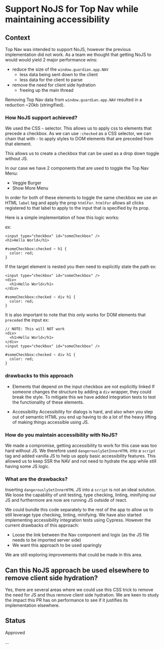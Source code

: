 # Support NoJS for Top Nav while maintaining accessibility

## Context

Top Nav was intended to support NoJS, however the previous implementation did not work.
As a team we thought that getting NoJS to would would yield 2 major performance wins:

-   reduce the size of the `window.guardian.app.NAV`
    -   less data being sent down to the client
    -   less data for the client to parse
-   remove the need for client side hydration
    -   freeing up the main thread

Removing Top Nav data from `window.guardian.app.NAV` resulted in a reduction ~20kb (stringified).

### How NoJS support achieved?

We used the CSS `~` selector. This allows us to apply css to elements that precede a checkbox.
As we can use `:checked` as a CSS selector, we can chain that with `~` to apply styles
to DOM elements that are preceded from that element.

This allows us to create a checkbox that can be used as a drop down toggle without JS.

In our case we have 2 components that are used to toggle the Top Nav Menu:

-   Veggie Burger
-   Show More Menu

In order for both of these elements to toggle the same checkbox we use an HTML `label` tag
and apply the prop `htmlFor`. `htmlFor` allows all clicks registered to that label to
apply to the input that is specified by its prop.

Here is a simple implementation of how this logic works:

ex:

```
<input type="checkbox" id="someCheckbox" />
<h1>Hello World</h1>

#someCheckbox:checked ~ h1 {
  color: red;
}
```

If the target element is nested you then need to explicitly state the path
ex:

```
<input type="checkbox" id="someCheckbox" />
<div>
  <h1>Hello World</h1>
</div>

#someCheckbox:checked ~ div h1 {
  color: red;
}
```

It is also important to note that this only works for DOM elements that `preceded` the input
ex:

```
// NOTE: This will NOT work
<div>
  <h1>Hello World</h1>
</div>
<input type="checkbox" id="someCheckbox" />

#someCheckbox:checked ~ div h1 {
  color: red;
}
```

### drawbacks to this approach

-   Elements that depend on the input checkbox are not explicitly linked
    If someone changes the structure by adding a `div` wrapper, they could break the style.
    To mitigate this we have added integration tests to test the functionality of these elements.

-   Accessibility
    Accessibility for dialogs is hard, and also when you step out of semantic HTML you end up
    having to do a lot of the heavy lifting of making things accessible using JS.

### How do you maintain accessibility with NoJS?

We made a compromise, getting accessibility to work for this case was too hard without JS.
We therefore used `dangerouslySetInnerHTML` into a `script` tag and added vanilla JS to help us apply basic accessibility features. This allowed us to keep SSR the NAV and not need to
hydrate the app while still having some JS logic.

### What are the drawbacks?

Inserting `dangerouslySetInnerHTML` JS into a `script` is not an ideal solution. We loose
the capability of unit testing, type checking, linting, minifying our JS and furthermore
are now are running JS outside of react.

We could bundle this code separately to the rest of the app to allow us to still leverage
type checking, linting, minifying. We have also started implementing accessibility
integration tests using Cypress. However the current drawbacks of this approach:

-   Loose the link between the Nav component and logix (as the JS file needs to be imported server side)
-   We want this approach to be used sparingly

We are still exploring improvements that could be made in this area.

## Can this NoJS approach be used elsewhere to remove client side hydration?

Yes, there are several areas where we could use this CSS trick to remove
the need for JS and thus remove client side hydration. We are keen to study
the impact this PR has on performance to see if it justifies its implementation
elsewhere.

## Status

Approved

...

